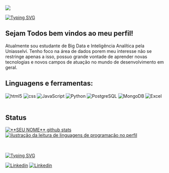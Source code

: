 <img src="https://capsule-render.vercel.app/api?type=waving&color=FF7F50&height=160&section=header" />

[![Typing SVG](https://readme-typing-svg.herokuapp.com/?color=ff91a4&size=35&center=true&vCenter=true&width=1000&lines=Olá,+meu+nome+é+Paul+Christopher;Seja+bem+vindo!+:%29)](https://git.io/typing-svg)


## Sejam Todos bem vindos ao meu perfil!

Atualmente sou estudante de Big Data e Inteligência Analítica pela Uniasselvi. Tenho foco na área de dados porem meu interesse não se restringe apenas a isso, possuo grande vontade de aprender novas tecnologias e novos campos de atuação no mundo de desenvolvimento em geral.

## Linguagens e ferramentas:

<div style="display: inline_block">
    <img align="center" alt="html5" src="https://img.shields.io/badge/HTML5-E34F26?style=for-the-badge&logo=html5&logoColor=white"/>
    <img align="center" alt="css" src=https://img.shields.io/badge/CSS3-1572B6?style=for-the-badge&logo=css3&logoColor=white/>
    <img align="center" alt="JavaScript" src="https://img.shields.io/badge/JavaScript-323330?style=for-the-badge&logo=javascript&logoColor=F7DF1E"/>
    <img align="center" alt="Python" src="https://img.shields.io/badge/Python-3776AB?style=for-the-badge&logo=python&logoColor=white"/>
    <img align="center" alt="PostgreSQL" src="https://img.shields.io/badge/PostgreSQL-316192?style=for-the-badge&logo=postgresql&logoColor=white"/>
    <img align="center" alt="MongoDB" src="https://img.shields.io/badge/MongoDB-4EA94B?style=for-the-badge&logo=mongodb&logoColor=white"/>
    <img align="center" alt="Excel" src="https://img.shields.io/badge/Microsoft_Excel-217346?style=for-the-badge&logo=microsoft-excel&logoColor=white"/>
    
</div></br>

## Status

<a href="https://github.com/ChristopherNS07" title="ilustração do mapeamento do perfil">
 <img align="center" src="https://github-readme-stats.vercel.app/api?username=ChristopherNS07&show_icons=true&theme=dracula&line_height=27" alt="**SEU NOME** github stats"/>
</a>
<a href="https://github.com/ChristopherNS07" title="ilustração do mapeamento de linguagens">
  <img align="center" src="https://github-readme-stats.vercel.app/api/top-langs/?username=ChristopherNS07&theme=dracula&hide_langs_below=1" alt="ilustração da leitura de linguagens de programação no perfil"/>
</a></br>

##

</br>[![Typing SVG](https://readme-typing-svg.herokuapp.com/?color=ff91a4&size=35&center=false&vCenter=false&width=1000&lines=Meus+Contatos+:%29)](https://git.io/typing-svg)

[![Linkedin](https://img.shields.io/badge/LinkedIn-0077B5?style=for-the-badge&logo=linkedin&logoColor=white)](https://www.linkedin.com/in/paul-christopher-573687189/)
[![Linkedin](https://img.shields.io/badge/Instagram-E4405F?style=for-the-badge&logo=instagram&logoColor=white)](https://www.instagram.com/paulchristopherns/?igshid=MzMyNGUyNmU2YQ%3D%3D)
